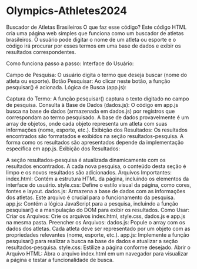 # Olympics-Athletes2024

Buscador de Atletas Brasileiros
O que faz esse código?
Este código HTML cria uma página web simples que funciona como um buscador de atletas brasileiros. O usuário pode digitar o nome de um atleta ou esporte e o código irá procurar por esses termos em uma base de dados e exibir os resultados correspondentes.

Como funciona passo a passo:
Interface do Usuário:

Campo de Pesquisa: O usuário digita o termo que deseja buscar (nome do atleta ou esporte).
Botão Pesquisar: Ao clicar neste botão, a função pesquisar() é acionada.
Lógica de Busca (app.js):

Captura do Termo: A função pesquisar() captura o texto digitado no campo de pesquisa.
Consulta à Base de Dados (dados.js): O código em app.js busca na base de dados (armazenada em dados.js) por registros que correspondam ao termo pesquisado. A base de dados provavelmente é um array de objetos, onde cada objeto representa um atleta com suas informações (nome, esporte, etc.).
Exibição dos Resultados: Os resultados encontrados são formatados e exibidos na seção resultados-pesquisa. A forma como os resultados são apresentados depende da implementação específica em app.js.
Exibição dos Resultados:

A seção resultados-pesquisa é atualizada dinamicamente com os resultados encontrados. A cada nova pesquisa, o conteúdo desta seção é limpo e os novos resultados são adicionados.
Arquivos Importantes:
index.html: Contém a estrutura HTML da página, incluindo os elementos da interface do usuário.
style.css: Define o estilo visual da página, como cores, fontes e layout.
dados.js: Armazena a base de dados com as informações dos atletas. Este arquivo é crucial para o funcionamento da pesquisa.
app.js: Contém a lógica JavaScript para a pesquisa, incluindo a função pesquisar() e a manipulação do DOM para exibir os resultados.
Como Usar:
Criar os Arquivos: Crie os arquivos index.html, style.css, dados.js e app.js na mesma pasta.
Preencher os Arquivos:
dados.js: Popule o array com os dados dos atletas. Cada atleta deve ser representado por um objeto com as propriedades relevantes (nome, esporte, etc.).
app.js: Implemente a função pesquisar() para realizar a busca na base de dados e atualizar a seção resultados-pesquisa.
style.css: Estilize a página conforme desejado.
Abrir o Arquivo HTML: Abra o arquivo index.html em um navegador para visualizar a página e testar a funcionalidade de busca.

